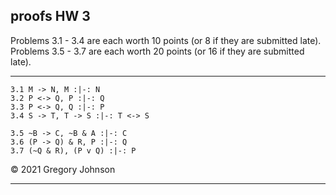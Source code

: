 ## proofs HW 3

Problems 3.1 - 3.4 are each worth 10 points (or 8 if they are submitted late). Problems 3.5 - 3.7 are each worth 20 points (or 16 if they are submitted late). 

---

~~~{.ProofChecker .JohnsonSL options="fonts tabindent render" guides="fitch" points="10" late-credit="8"}
3.1 M -> N, M :|-: N
3.2 P <-> Q, P :|-: Q 
3.3 P <-> Q, Q :|-: P
3.4 S -> T, T -> S :|-: T <-> S
~~~

~~~{.ProofChecker .JohnsonSL options="fonts tabindent render" guides="fitch" points="20" late-credit="16"}
3.5 ~B -> C, ~B & A :|-: C
3.6 (P -> Q) & R, P :|-: Q 
3.7 (~Q & R), (P v Q) :|-: P
~~~

&copy; 2021 Gregory Johnson 

---


